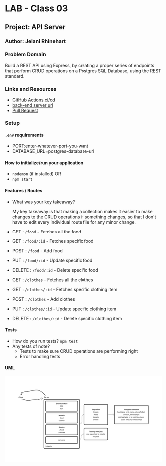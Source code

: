 # LAB - Class 03

## Project: API Server

### Author: Jelani Rhinehart

### Problem Domain  

Build a REST API using Express, by creating a proper series of endpoints that perform CRUD operations on a Postgres SQL Database, using the REST standard.

### Links and Resources

- [GitHub Actions ci/cd](https://github.com/Jchips/api-server/actions)
- [back-end server url](https://api-server-dev-u3w5.onrender.com)
- [Pull Request](https://github.com/Jchips/api-server/pull/1)

### Setup

#### `.env` requirements

- PORT:enter-whatever-port-you-want
- DATABASE_URL=postgres-database-url

#### How to initialize/run your application

- `nodemon` (if installed) OR
- `npm start`

#### Features / Routes

- What was your key takeaway?

    My key takeaway is that making a collection makes it easier to make changes to the CRUD operations if something changes, so that I don't have to edit every individual route file for any minor change.

- GET : `/food` - Fetches all the food
- GET : `/food/:id` - Fetches specific food
- POST : `/food` - Add food
- PUT : `/food/:id` - Update specific food
- DELETE : `/food/:id` - Delete specific food

- GET : `/clothes` - Fetches all the clothes
- GET : `/clothes/:id` - Fetches specific clothing item
- POST : `/clothes` - Add clothes
- PUT : `/clothes/:id` - Update specific clothing item
- DELETE : `/clothes/:id` - Delete specific clothing item

#### Tests

- How do you run tests?
`npm test`
- Any tests of note?
  - Tests to make sure CRUD operations are performing right
  - Error handling tests

#### UML

![Lab 3 UML](./src/assets/lab-3-uml.png)
